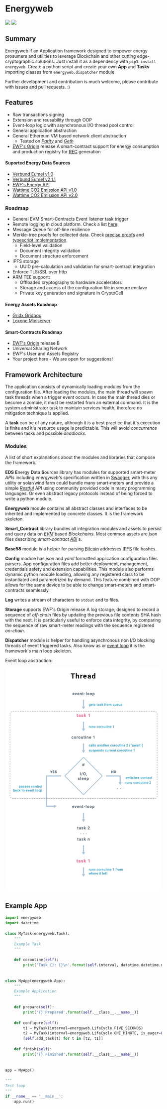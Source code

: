 # Energyweb

[![](https://img.shields.io/pypi/v/ew-link-bond.svg)](https://warehouse.python.org/project/ew-link-bond/) 
[![](https://img.shields.io/pypi/l/ew-link-bond.svg)](https://warehouse.python.org/project/ew-link-bond/) 

## Summary

Energyweb if an Application framework designed to empower energy prosumers and utilities to leverage Blockchain and other cutting edge-cryptographic solutions. Just install it as a dependency with `pip3 install energyweb`. Create a python script and create your own **App** and **Tasks** importing classes from `energyweb.dispatcher` module.

Further development and contribution is much welcome, please contribute with issues and pull requests. :)

## Features
- Raw transactions signing
- Extension and reusability through OOP
- Event-loop logic with asynchronous I/O thread pool control
- General application abstraction
- General Ethereum VM based network client abstraction
    - Tested on [_Parity_](https://www.parity.io/ethereum/) and [_Geth_](https://github.com/ethereum/go-ethereum/wiki/geth)
- [EWF's Origin](https://github.com/energywebfoundation/ew-origin) release A smart-contract support for energy consumption and production registry for [REC](https://en.wikipedia.org/wiki/Renewable_Energy_Certificate_(United_States)) generation

#### Suported Energy Data Sources

- [Verbund Eumel v1.0](https://www.verbund.com/de-at/privatkunden/themenwelten/wiki/smart-meter)
- [Verbund Eumel v2.1.1](https://www.verbund.com/de-at/privatkunden/themenwelten/wiki/smart-meter)
- [EWF's Energy API](https://github.com/energywebfoundation/ew-link-bond/blob/master/docs/api_contract.yaml)
- [Wattime CO2 Emission API v1.0](https://api.watttime.org/docs/)
- [Wattime CO2 Emission API v2.0](https://api.watttime.org/docs/)

### Roadmap
- General EVM Smart-Contracts Event listener task trigger
- Remote logging in cloud platform. Check a list [here](https://www.capterra.com/sem-compare/log-management-software).
- Message Queue for off-line resilience
- Merkle-tree proofs for collected data. Check [precise proofs](https://medium.com/centrifuge/introducing-precise-proofs-create-validate-field-level-merkle-proofs-a31af9220df0) and [typescript implementation](https://github.com/slockit/precise-proofs).
    - Field-level validation
    - Document integrity validation
    - Document structure enforcement
- IPFS storage
    - UUID pre-calculation and validation for smart-contract integration
- Enforce TLS/SSL over http
- ARM TEE support:
    - Offloaded cryptography to hardware accelerators
    - Storage and access of the configuration file in secure enclave
    - Private key generation and signature in CryptoCell

#### Energy Assets Roadmap
- [Gridx Gridbox](https://gridx.de/produkt/gridbox/)
- [Loxone Miniserver](https://www.loxone.com/enen/products/miniserver-extensions/)

#### Smart-Contracts Roadmap
- [EWF's Origin](https://github.com/energywebfoundation/ew-origin) release B
- Universal Sharing Network
- EWF's User and Assets Registry
- Your project here - We are open for suggestions!

## Framework Architecture

The application consists of dynamically loading modules from the configuration file. After loading the modules, the main thread will spawn task threads when a trigger event occurs. In case the main thread dies or become a zombie, it must be restarted from an external command. It is the system administrator task to maintain services health, therefore no mitigation technique is applied.
 
A __task__ can be of any nature, although it is a best practice that it's execution is finite and it's resource usage is predictable. This will avoid _concurrence_ between tasks and possible _deadlocks_.

### Modules

A list of short explanations about the modules and libraries that compose the framework.

__EDS__ **E**nergy **D**ata **S**ources library has modules for supported smart-meter _APIs_ including _energyweb's_ specification written in [Swagger](https://editor.swagger.io), with this any utility or solar/wind farm could bundle many smart-meters and provide a simple [_Restful_](https://en.wikipedia.org/wiki/Representational_state_transfer) API using community provided code in many programming languages. Or even abstract legacy protocols instead of being forced to write a python module.

__Energyweb__ module contains all abstract classes and interfaces to be inherited and implemented by concrete classes. It is the framework skeleton. 

__Smart_Contract__ library bundles all integration modules and assets to persist and query data on [_EVM_](https://en.wikipedia.org/wiki/Ethereum#Virtual_Machine) based _Blockchains_. Most common assets are *json* files describing _smart-contract_ [_ABI_](https://en.wikipedia.org/wiki/Application_binary_interface) s.

__Base58__ module is a helper for parsing [Bitcoin](https://github.com/bitcoin/bitcoin) addresses [IPFS](https://github.com/ipfs/ipfs) file hashes.

__Config__ module has _json_ and _yaml_ formatted application configuration files parsers. App configuration files add better deployment, management, credentials safety and extension capabilities. This module also performs dynamic python module loading, allowing any registered class to be instantiated and parametrized by demand. This feature combined with OOP allows for the same device to be able to change smart-meters and smart-contracts seamlessly.

__Log__ writes a stream of characters to `stdout` and to files. 

__Storage__ supports EWF's Origin release A log storage, designed to record a sequence of _off-chain_ files by updating the previous file contents SHA hash with the next. It is particularly useful to enforce data integrity, by comparing the sequence of raw smart-meter readings with the sequence registered _on-chain_.

__Dispatcher__ module is helper for handling asynchronous non I/O blocking threads of event triggered tasks. Also know as or [event loop](https://en.wikipedia.org/wiki/Event_loop) it is the framework's main loop skeleton.

Event loop abstraction:

![Event Loop](https://github.com/energywebfoundation/ew-link-bond/raw/master/docs/media/threads.jpg)

## Example App
```python
import energyweb
import datetime

class MyTask(energyweb.Task):
    """
    Example Task
    """

    def coroutine(self):
        print('Task {}: {}\n'.format(self.interval, datetime.datetime.now()))


class MyApp(energyweb.App):
    """
    Example Application
    """

    def prepare(self):
        print('{} Prepared'.format(self.__class__.__name__))

    def configure(self):
        t1 = MyTask(interval=energyweb.LifeCycle.FIVE_SECONDS)
        t2 = MyTask(interval=energyweb.LifeCycle.ONE_MINUTE, is_eager=False)
        [self.add_task(t) for t in [t2, t1]]

    def finish(self):
        print('{} Finished'.format(self.__class__.__name__))


app = MyApp()

"""
Test loop
"""
if __name__ == '__main__':
    app.run()
```